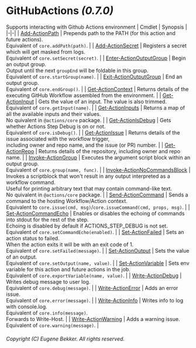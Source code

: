 # GitHubActions _(0.7.0)_
Supports interacting with Github Actions environment
| Cmdlet | Synopsis |
|-|-|
| [Add-ActionPath](Add-ActionPath.md) | Prepends path to the PATH (for this action and future actions).<br/>Equivalent of `core.addPath(path)`. |
| [Add-ActionSecret](Add-ActionSecret.md) | Registers a secret which will get masked from logs.<br/>Equivalent of `core.setSecret(secret)`. |
| [Enter-ActionOutputGroup](Enter-ActionOutputGroup.md) | Begin an output group.<br/>Output until the next `groupEnd` will be foldable in this group.<br/>Equivalent of `core.startGroup(name)`. |
| [Exit-ActionOutputGroup](Exit-ActionOutputGroup.md) | End an output group.<br/>Equivalent of `core.endGroup()`. |
| [Get-ActionContext](Get-ActionContext.md) | Returns details of the executing GitHub Workflow assembled from the environment. |
| [Get-ActionInput](Get-ActionInput.md) | Gets the value of an input. The value is also trimmed.<br/>Equivalent of `core.getInput(name)`. |
| [Get-ActionInputs](Get-ActionInputs.md) | Returns a map of all the available inputs and their values.<br/>No quivalent in `@actions/core` package. |
| [Get-ActionIsDebug](Get-ActionIsDebug.md) | Gets whether Actions Step Debug is on or not.<br/>Equivalent of `core.isDebug()`. |
| [Get-ActionIssue](Get-ActionIssue.md) | Returns details of the issue associated with the workflow trigger,<br/>including owner and repo name, and the issue (or PR) number. |
| [Get-ActionRepo](Get-ActionRepo.md) | Returns details of the repository, including owner and repo name. |
| [Invoke-ActionGroup](Invoke-ActionGroup.md) | Executes the argument script block within an output group.<br/>Equivalent of `core.group(name, func)`. |
| [Invoke-ActionNoCommandsBlock](Invoke-ActionNoCommandsBlock.md) | Invokes a scriptblock that won't result in any output interpreted as a workflow command.<br/>Useful for printing arbitrary text that may contain command-like text.<br/>No quivalent in `@actions/core` package. |
| [Send-ActionCommand](Send-ActionCommand.md) | Sends a command to the hosting Workflow/Action context.<br/>Equivalent to `core.issue(cmd, msg)`/`core.issueCommand(cmd, props, msg)`. |
| [Set-ActionCommandEcho](Set-ActionCommandEcho.md) | Enables or disables the echoing of commands into stdout for the rest of the step.<br/>Echoing is disabled by default if ACTIONS_STEP_DEBUG is not set.<br/>Equivalent of `core.setCommandEcho(enabled)`. |
| [Set-ActionFailed](Set-ActionFailed.md) | Sets an action status to failed.<br/>When the action exits it will be with an exit code of 1.<br/>Equivalent of `core.setFailed(message)`. |
| [Set-ActionOutput](Set-ActionOutput.md) | Sets the value of an output.<br/>Equivalent of `core.setOutput(name, value)`. |
| [Set-ActionVariable](Set-ActionVariable.md) | Sets env variable for this action and future actions in the job.<br/>Equivalent of `core.exportVariable(name, value)`. |
| [Write-ActionDebug](Write-ActionDebug.md) | Writes debug message to user log.<br/>Equivalent of `core.debug(message)`. |
| [Write-ActionError](Write-ActionError.md) | Adds an error issue.<br/>Equivalent of `core.error(message)`. |
| [Write-ActionInfo](Write-ActionInfo.md) | Writes info to log with console.log.<br/>Equivalent of `core.info(message)`.<br/>Forwards to Write-Host. |
| [Write-ActionWarning](Write-ActionWarning.md) | Adds a warning issue.<br/>Equivalent of `core.warning(message)`. |
###### Copyright (C) Eugene Bekker.  All rights reserved.
